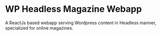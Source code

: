 # WP Headless Magazine Webapp
A ReactJs based webapp serving Wordpress content in Headless manner, specialized for online magazines.
